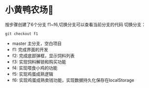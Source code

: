 # 小黄鸭农场🐤

按步骤创建了6个分支 f1~f6,切换分支可以查看当前分支的代码
切换分支：
```
git checkout f1
```
* master 主分支，空白项目
* f1: 完成界面的开发
* f2: 完成底部弹框，显示饲料列表
* f3: 实现饲料解锁和购买功能
* f4: 实现喂食小鸡的功能
* f5: 实现鸡蛋成熟逻辑
* f6: 实现鸡蛋成熟卖钱功能，实现数据持久化保存在localStorage

